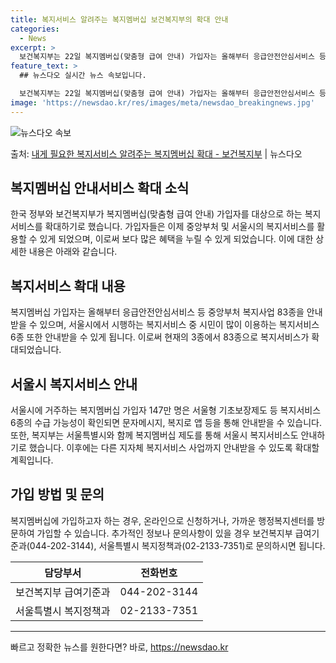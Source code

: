```yaml
---
title: 복지서비스 알려주는 복지멤버십 보건복지부의 확대 안내
categories:
  - News
excerpt: >
  보건복지부는 22일 복지멤버십(맞춤형 급여 안내) 가입자는 올해부터 응급안전안심서비스 등 중앙부처 복지사업 …
feature_text: >
  ## 뉴스다오 실시간 뉴스 속보입니다.

  보건복지부는 22일 복지멤버십(맞춤형 급여 안내) 가입자는 올해부터 응급안전안심서비스 등 중앙부처 복지사업 …
image: 'https://newsdao.kr/res/images/meta/newsdao_breakingnews.jpg'
---
```


![뉴스다오 속보](https://newsdao.kr/res/images/meta/newsdao_breakingnews.jpg)

<p>출처: <a href="https://newsdao.kr/3046" rel="dofollow">내게 필요한 복지서비스 알려주는 복지멤버십 확대 - 보건복지부</a> | 뉴스다오</p>

<h2 data-ke-size="size26">복지멤버십 안내서비스 확대 소식</h2>
<p data-ke-size="size16">한국 정부와 보건복지부가 복지멤버십(맞춤형 급여 안내) 가입자를 대상으로 하는 복지서비스를 확대하기로 했습니다. 가입자들은 이제 중앙부처 및 서울시의 복지서비스를 활용할 수 있게 되었으며, 이로써 보다 많은 혜택을 누릴 수 있게 되었습니다. 이에 대한 상세한 내용은 아래와 같습니다.</p>

<h2 data-ke-size="size24">복지서비스 확대 내용</h2>
<p data-ke-size="size16">복지멤버십 가입자는 올해부터 응급안전안심서비스 등 중앙부처 복지사업 83종을 안내받을 수 있으며, 서울시에서 시행하는 복지서비스 중 시민이 많이 이용하는 복지서비스 6종 또한 안내받을 수 있게 됩니다. 이로써 현재의 3종에서 83종으로 복지서비스가 확대되었습니다.</p>

<h2 data-ke-size="size24">서울시 복지서비스 안내</h2>
<p data-ke-size="size16">서울시에 거주하는 복지멤버십 가입자 147만 명은 서울형 기초보장제도 등 복지서비스 6종의 수급 가능성이 확인되면 문자메시지, 복지로 앱 등을 통해 안내받을 수 있습니다. 또한, 복지부는 서울특별시와 함께 복지멤버십 제도를 통해 서울시 복지서비스도 안내하기로 했습니다. 이후에는 다른 지자체 복지서비스 사업까지 안내받을 수 있도록 확대할 계획입니다.</p>

<h2 data-ke-size="size24">가입 방법 및 문의</h2>
<p data-ke-size="size16">복지멤버십에 가입하고자 하는 경우, 온라인으로 신청하거나, 가까운 행정복지센터를 방문하여 가입할 수 있습니다. 추가적인 정보나 문의사항이 있을 경우 보건복지부 급여기준과(044-202-3144), 서울특별시 복지정책과(02-2133-7351)로 문의하시면 됩니다.</p>

<table>
	<thead>
		<tr>
			<th>담당부서</th>
			<th>전화번호</th>
		</tr>
	</thead>
	<tbody>
		<tr>
			<td>보건복지부 급여기준과</td>
			<td>044-202-3144</td>
		</tr>
		<tr>
			<td>서울특별시 복지정책과</td>
			<td>02-2133-7351</td>
		</tr>
	</tbody>
</table>

<hr data-ke-size="size16"> 

빠르고 정확한 뉴스를 원한다면? 바로, <a href="https://newsdao.kr" rel="dofollow">https://newsdao.kr</a>


    
